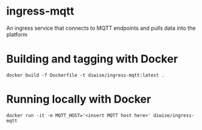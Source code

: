 # ingress-mqtt
An ingress service that connects to MQTT endpoints and pulls data into the platform

# Building and tagging with Docker

`docker build -f Dockerfile -t diwise/ingress-mqtt:latest .`

# Running locally with Docker

`docker run -it -e MQTT_HOST='<insert MQTT host here>' diwise/ingress-mqtt`
